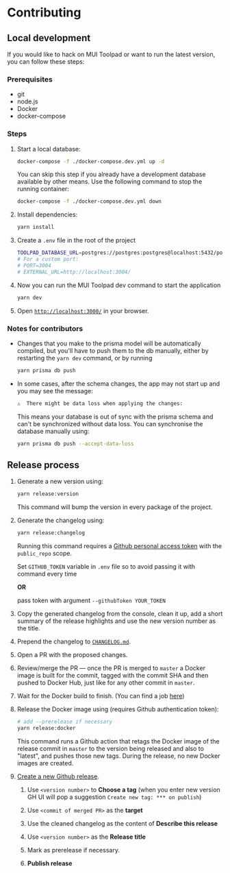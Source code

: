 # Contributing

## Local development

If you would like to hack on MUI Toolpad or want to run the latest version, you can follow these steps:

### Prerequisites

- git
- node.js
- Docker
- docker-compose

### Steps

1. Start a local database:

   ```sh
   docker-compose -f ./docker-compose.dev.yml up -d
   ```

   You can skip this step if you already have a development database available by other means. Use the following command to stop the running container:

   ```sh
   docker-compose -f ./docker-compose.dev.yml down
   ```

1. Install dependencies:

   ```sh
   yarn install
   ```

1. Create a `.env` file in the root of the project

   ```sh
   TOOLPAD_DATABASE_URL=postgres://postgres:postgres@localhost:5432/postgres
   # For a custom port:
   # PORT=3004
   # EXTERNAL_URL=http://localhost:3004/
   ```

1. Now you can run the MUI Toolpad dev command to start the application

   ```sh
   yarn dev
   ```

1. Open [`http://localhost:3000/`](http://localhost:3000/) in your browser.

### Notes for contributors

- Changes that you make to the prisma model will be automatically compiled, but you'll have to push them to the db manually, either by restarting the `yarn dev` command, or by running

  ```sh
  yarn prisma db push
  ```

- In some cases, after the schema changes, the app may not start up and you may see the message:

  ```sh
  ⚠️  There might be data loss when applying the changes:
  ```

  This means your database is out of sync with the prisma schema and can't be synchronized without data loss. You can synchronise the database manually using:

  ```sh
  yarn prisma db push --accept-data-loss
  ```

## Release process

1. Generate a new version using:

   ```sh
   yarn release:version
   ```

   This command will bump the version in every package of the project.

1. Generate the changelog using:

   ```sh
   yarn release:changelog
   ```

   Running this command requires a [Github personal access token](https://docs.github.com/en/authentication/keeping-your-account-and-data-secure/creating-a-personal-access-token) with the `public_repo` scope.

   Set `GITHUB_TOKEN` variable in `.env` file so to avoid passing it with command every time

   **OR**

   pass token with argument `--githubToken YOUR_TOKEN`

1. Copy the generated changelog from the console, clean it up, add a short summary of the release highlights and use the new version number as the title.

1. Prepend the changelog to [`CHANGELOG.md`](./CHANGELOG.md).

1. Open a PR with the proposed changes.

1. Review/merge the PR — once the PR is merged to `master` a Docker image is built for the commit, tagged with the commit SHA and then pushed to Docker Hub, just like for any other commit in `master`.

1. Wait for the Docker build to finish. (You can find a job [here](https://app.circleci.com/pipelines/github/mui/mui-toolpad?branch=master))

1. Release the Docker image using (requires Github authentication token):

   ```sh
   # add --prerelease if necessary
   yarn release:docker
   ```

   This command runs a Github action that retags the Docker image of the release commit in `master` to the version being released and also to "latest", and pushes those new tags. During the release, no new Docker images are created.

1. [Create a new Github release](https://github.com/mui/mui-toolpad/releases/new).

   1. Use `<version number>` to **Choose a tag** (when you enter new version GH UI will pop a suggestion `Create new tag: *** on publish`)

   1. Use `<commit of merged PR>` as the **target**

   1. Use the cleaned changelog as the content of **Describe this release**

   1. Use `<version number>` as the **Release title**

   1. Mark as prerelease if necessary.

   1. **Publish release**
